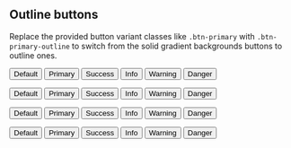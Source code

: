 ## Outline buttons

Replace the provided button variant classes like `.btn-primary` with `.btn-primary-outline` to switch from the solid gradient backgrounds buttons to outline ones.

<button type="button" class="btn btn-lg btn-default-outline">Default</button>
<button type="button" class="btn btn-lg btn-primary-outline">Primary</button>
<button type="button" class="btn btn-lg btn-success-outline">Success</button>
<button type="button" class="btn btn-lg btn-info-outline">Info</button>
<button type="button" class="btn btn-lg btn-warning-outline">Warning</button>
<button type="button" class="btn btn-lg btn-danger-outline">Danger</button>

<button type="button" class="btn btn-default-outline">Default</button>
<button type="button" class="btn btn-primary-outline">Primary</button>
<button type="button" class="btn btn-success-outline">Success</button>
<button type="button" class="btn btn-info-outline">Info</button>
<button type="button" class="btn btn-warning-outline">Warning</button>
<button type="button" class="btn btn-danger-outline">Danger</button>

<button type="button" class="btn btn-sm btn-default-outline">Default</button>
<button type="button" class="btn btn-sm btn-primary-outline">Primary</button>
<button type="button" class="btn btn-sm btn-success-outline">Success</button>
<button type="button" class="btn btn-sm btn-info-outline">Info</button>
<button type="button" class="btn btn-sm btn-warning-outline">Warning</button>
<button type="button" class="btn btn-sm btn-danger-outline">Danger</button>



<button type="button" class="btn btn-xs btn-default-outline">Default</button>
<button type="button" class="btn btn-xs btn-primary-outline">Primary</button>
<button type="button" class="btn btn-xs btn-success-outline">Success</button>
<button type="button" class="btn btn-xs btn-info-outline">Info</button>
<button type="button" class="btn btn-xs btn-warning-outline">Warning</button>
<button type="button" class="btn btn-xs btn-danger-outline">Danger</button>

